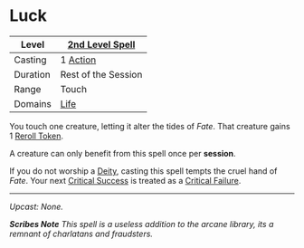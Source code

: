 # Luck

| Level    | [2nd Level Spell](2nd%20Level%20Spells.md)                            |
| -------- | --------------------------------------------------------------------- |
| Casting  | 1 [Action](../../../../Game%20Procedures/Core%20Procedures/Action.md) |
| Duration | Rest of the Session                                                   |
| Range    | Touch                                                                 |
| Domains  | [Life](../../Spell%20Domains/Life.md)                                 |

You touch one creature, letting it alter the tides of *Fate*. That creature gains 1 [Reroll Token](../../../../Game%20Procedures/Die%20Rolling%20Mechanics/Reroll%20Tokens.md).

A creature can only benefit from this spell once per **session**.

If you do not worship a [Deity](../../../Deities.md), casting this spell tempts the cruel hand of *Fate*. Your next [Critical Success](../../../../Game%20Procedures/Die%20Rolling%20Mechanics/Critical%20Success.md) is treated as a [Critical Failure](../../../../Game%20Procedures/Die%20Rolling%20Mechanics/Critical%20Failure.md).

---
*Upcast: None.*

***Scribes Note***
*This spell is a useless addition to the arcane library, its a remnant of charlatans and fraudsters.*
